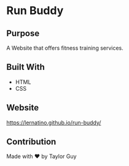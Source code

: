 # Run Buddy

## Purpose
A Website that offers fitness training services.

## Built With
* HTML
* CSS

## Website
https://lernatino.github.io/run-buddy/

## Contribution
Made with ❤️ by Taylor Guy
